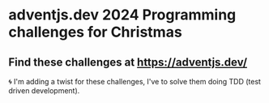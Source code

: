 # adventjs.dev 2024 Programming challenges for Christmas

## Find these challenges at https://adventjs.dev/

🌀 I'm adding a twist for these challenges, I've to solve them doing TDD (test driven development).
